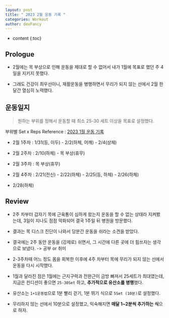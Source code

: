 ```yaml
---
layout: post
title: " 2023 2월 운동 기록 "
categories: Workout
author: devFancy
---
```

* content
{:toc}


## Prologue

* 2월에는 목 부상으로 인해 운동을 제대로 할 수 없어서 내가 1월에 목표로 했던 주 4일을 지키지 못했다.

* 그래도 건강이 최우선이니, 재활운동을 병행하면서 무리가 되지 않는 선에서 2월 한 달간 열심히 노력했다.


## 운동일지

> 원하는 부위를 정해서 운동할 때 최소 25-30 세트 이상을 목표로 설정했다.

부위별 Set x Reps Reference : [2023 1월 운동 기록](https://devfancy.github.io/Workout/)

* 2월 1주차 : 1/31(등, 이두) - 2/2(하체, 어깨) - 2/4(상체)

* 2월 2주차 : 2/10(하체) - 목 부상(휴무)

* 2월 3주차 : 목 부상(휴무)

* 2월 4주차 : 2/21(전신) - 2/22(하체) - 2/25(등, 하체) - 2/26(하체)

* 2/28(하체)


## Review

* 2주 차부터 갑자기 목에 근육통이 심하게 왔는지 운동을 할 수 없는 상태라 지켜봤는데, 3일이 지나도 점점 악화되어 결국 1주일 뒤 병원을 방문했다.

* 결과는 목 디스크 진단이 나와서 당분간 운동을 쉬라는 소견을 받았다.

* 결국에는 2주 동안 운동을 (강제로) 쉬면서, 그 시간에 다른 곳에 더 힘쓰자는 생각으로 보냈다. -> 공부 or 취미


* 2-3주차때 어느 정도 몸을 회복한 이후에 4주 차부터 목에 무리가 되지 않는 선에서 운동을 다시 시작했다.

* 1월과 달라진 점은 1월에는 근지구력과 전완근이 금방 빠져서 25세트가 최대였는데, 지금은 컨디션이 좋으면 `25-30Set` 하고, **추가적으로 유산소를 병행**했다.

* 유산소는 `1+1운동법`으로 1분 빨리 걷기, 1분 뛰기 식으로 `5Set (10분)`로 설정했다.

* 무리하지 않는 선에서 10분으로 설정했고, 익숙해지면 **매달 1~2분씩 추가하는 식**으로 하자.

